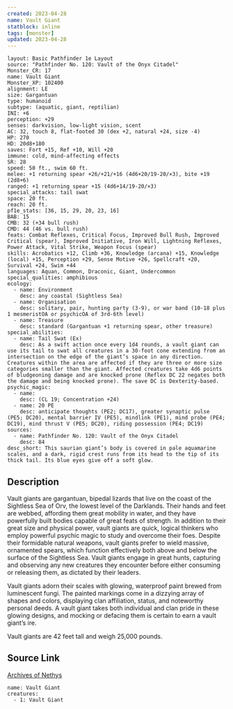 ```yaml
---
created: 2023-04-28
name: Vault Giant
statblock: inline
tags: [monster]
updated: 2023-04-28
---
```

```statblock
layout: Basic Pathfinder 1e Layout
source: "Pathfinder No. 120: Vault of the Onyx Citadel"
Monster_CR: 17
name: Vault Giant
Monster_XP: 102400
alignment: LE
size: Gargantuan
type: humanoid
subtype: (aquatic, giant, reptilian)
INI: +6
perception: +29
senses: darkvision, low-light vision, scent
AC: 32, touch 8, flat-footed 30 (dex +2, natural +24, size -4)
HP: 270
HD: 20d8+180
saves: Fort +15, Ref +10, Will +20
immune: cold, mind-affecting effects
SR: 28
speed: 50 ft., swim 60 ft.
melee: +1 returning spear +26/+21/+16 (4d6+20/19-20/×3), bite +19 (2d8+6)
ranged: +1 returning spear +15 (4d6+14/19-20/×3)
special_attacks: tail swat
space: 20 ft.
reach: 20 ft.
pf1e_stats: [36, 15, 29, 20, 23, 16]
BAB: 15
CMB: 32 (+34 bull rush)
CMD: 44 (46 vs. bull rush)
feats: Combat Reflexes, Critical Focus, Improved Bull Rush, Improved Critical (spear), Improved Initiative, Iron Will, Lightning Reflexes, Power Attack, Vital Strike, Weapon Focus (spear)
skills: Acrobatics +12, Climb +36, Knowledge (arcana) +15, Knowledge (local) +15, Perception +29, Sense Motive +26, Spellcraft +20, Survival +24, Swim +44
languages: Aquan, Common, Draconic, Giant, Undercommon
special_qualities: amphibious
ecology:
  - name: Environment
    desc: any coastal (Sightless Sea)
  - name: Organisation
    desc: solitary, pair, hunting party (3-9), or war band (10-18 plus 1 mesmeristOA or psychicOA of 3rd-6th level)
  - name: Treasure
    desc: standard (Gargantuan +1 returning spear, other treasure)
special_abilities:
  - name: Tail Swat (Ex)
    desc: As a swift action once every 1d4 rounds, a vault giant can use its tail to swat all creatures in a 30-foot cone extending from an intersection on the edge of the giant’s space in any direction. Creatures within the area are affected if they are three or more size categories smaller than the giant. Affected creatures take 4d6 points of bludgeoning damage and are knocked prone (Reflex DC 22 negates both the damage and being knocked prone). The save DC is Dexterity-based.
psychic_magic:
  - name:
    desc: (CL 19; Concentration +24)
  - name: 20 PE
    desc: anticipate thoughts (PE2; DC17), greater synaptic pulse (PE5; DC20), mental barrier IV (PE5), mindlink (PE1), mind probe (PE4; DC19), mind thrust V (PE5; DC20), riding possession (PE4; DC19)
sources:
  - name: Pathfinder No. 120: Vault of the Onyx Citadel
    desc: 84
desc_short: This saurian giant’s body is covered in pale aquamarine scales, and a dark, rigid crest runs from its head to the tip of its thick tail. Its blue eyes give off a soft glow.
```
## Description
Vault giants are gargantuan, bipedal lizards that live on the coast of the Sightless Sea of Orv, the lowest level of the Darklands. Their hands and feet are webbed, affording them great mobility in water, and they have powerfully built bodies capable of great feats of strength. In addition to their great size and physical power, vault giants are quick, logical thinkers who employ powerful psychic magic to study and overcome their foes. Despite their formidable natural weapons, vault giants prefer to wield massive, ornamented spears, which function effectively both above and below the surface of the Sightless Sea. Vault giants engage in great hunts, capturing and observing any new creatures they encounter before either consuming or releasing them, as dictated by their leaders.

 Vault giants adorn their scales with glowing, waterproof paint brewed from luminescent fungi. The painted markings come in a dizzying array of shapes and colors, displaying clan affiliation, status, and noteworthy personal deeds. A vault giant takes both individual and clan pride in these glowing designs, and mocking or defacing them is certain to earn a vault giant’s ire.

 Vault giants are 42 feet tall and weigh 25,000 pounds.
## Source Link
[Archives of Nethys](https://aonprd.com/MonsterDisplay.aspx?ItemName=Vault%20Giant)
```encounter-table
name: Vault Giant
creatures:
  - 1: Vault Giant
```
